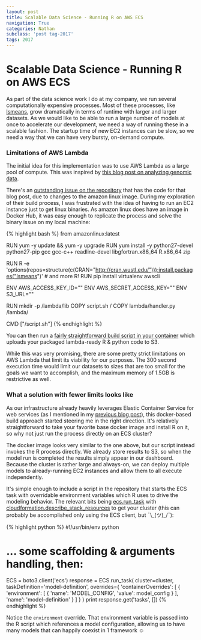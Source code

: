 ```yaml
---
layout: post
title: Scalable Data Science - Running R on AWS ECS
navigation: True
categories: Nathan
subclass: 'post tag-2017'
tags: 2017
---
```


# Scalable Data Science - Running R on AWS ECS

As part of the data science work I do at my company, we run several computationally expensive processes. Most of these processes, like [lsmeans](https://cran.r-project.org/web/packages/lsmeans/lsmeans.pdf), grow dramatically in terms of runtime with larger and larger datasets. As we would like to be able to run a large number of models at once to accelerate our development, we need a way of running these in a scalable fashion. The startup time of new EC2 instances can be slow, so we need a way that we can have very bursty, on-demand compute.

### Limitations of AWS Lambda

The initial idea for this implementation was to use AWS Lambda as a large pool of compute. This was inspired by [this blog post on analyzing genomic data](https://aws.amazon.com/blogs/compute/analyzing-genomics-data-at-scale-using-r-aws-lambda-and-amazon-api-gateway/).

There's an [outstanding issue on the repository](https://github.com/station-x/lambda-r-survival-stats/issues/2) that has the code for that blog post, due to changes to the amazon linux image. During my exploration of their build process, I was frustrated with the idea of having to run an EC2 instance just to get linux binaries. As amazon linux does have an image in Docker Hub, it was easy enough to replicate the process and solve the binary issue on my local machine:

{% highlight bash %}
from amazonlinux:latest

RUN yum -y update && yum -y upgrade
RUN yum install -y python27-devel python27-pip gcc gcc-c++ readline-devel libgfortran.x86_64 R.x86_64 zip

RUN R -e 'options(repos=structure(c(CRAN="http://cran.wustl.edu/")));install.packages("lsmeans")' # and more R!
RUN pip install virtualenv awscli

ENV AWS_ACCESS_KEY_ID=""
ENV AWS_SECRET_ACCESS_KEY=""
ENV S3_URL=""

RUN mkdir -p /lambda/lib
COPY script.sh /
COPY lambda/handler.py /lambda/

CMD ["/script.sh"]
{% endhighlight %}

You can then run a [fairly straightforward build script in your container](https://github.com/nmcginn/lambda-r/blob/master/script.sh) which uploads your packaged lambda-ready R & python code to S3.

While this was very promising, there are some pretty strict limitations on AWS Lambda that limit its viability for our purposes. The 300 second execution time would limit our datasets to sizes that are too small for the goals we want to accomplish, and the maximum memory of 1.5GB is restrictive as well.

### What a solution with fewer limits looks like

As our infrastructure already heavily leverages Elastic Container Service for web services (as I mentioned in my [previous blog post](/2017/2017/04/13/running-go-on-aws.html)), this docker-based build approach started steering me in the right direction. It's relatively straightforward to take your favorite base docker image and install R on it, so why not just run the process directly on an ECS cluster?

The docker image looks very similar to the one above, but our script instead invokes the R process directly. We already store results to S3, so when the model run is completed the results simply appear in our dashboard. Because the cluster is rather large and always-on, we can deploy multiple models to already-running EC2 instances and allow them to all execute independently.

It's simple enough to include a script in the repository that starts the ECS task with overridable environment variables which R uses to drive the modeling behavior. The relevant bits being [ecs.run_task](https://boto3.readthedocs.io/en/latest/reference/services/ecs.html#ECS.Client.run_task) with [cloudformation.describe_stack_resources](https://boto3.readthedocs.io/en/latest/reference/services/cloudformation.html#CloudFormation.Client.describe_stack_resources) to get your cluster (this can probably be accomplished only using the ECS client, but ¯\\\_(ツ)\_/¯):

{% highlight python %}
#!/usr/bin/env python
# ... some scaffolding & arguments handling, then:
ECS = boto3.client('ecs')
response = ECS.run_task(
  cluster=cluster,
  taskDefinition='model-definition',
  overrides={
    'containerOverrides': [
      {
        'environment': [
          {
            'name': 'MODEL_CONFIG',
            'value': model_config
          }
        ],
        'name': 'model-definition'
      }
    ]
  }
)
print response.get('tasks', [])
{% endhighlight %}

Notice the `environment` override. That environment variable is passed into the R script which references a model configuration, allowing us to have many models that can happily coexist in 1 framework ☺
